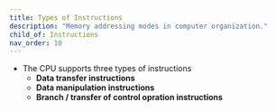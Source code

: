 ```yaml
---
title: Types of Instructions
description: "Memory addressing modes in computer organization."
child_of: Instructions
nav_order: 10
---
```


- The CPU supports three types of instructions
    - **Data transfer instructions**
    - **Data manipulation instructions**
    - **Branch / transfer of control opration instructions**
